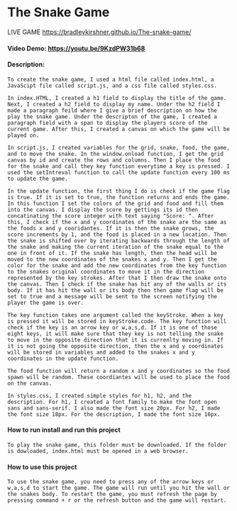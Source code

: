 # The Snake Game
LIVE GAME https://bradleykirshner.github.io/The-snake-game/
#### Video Demo:  https://youtu.be/9KzdPW31b68
#### Description:
    To create the snake game, I used a html file called index.html, a JavaScipt file called script.js, and a css file called styles.css. 
    
    In index.HTML, I created a h1 field to display the title of the game. Next, I created a h2 field to display my name. Under the h2 field I made a paragraph feild where I give a brief description on how the play the snake game. Under the descripton of the game, I created a paragraph field with a span to display the players score of the current game. After this, I created a canvas on which the game will be played on. 
    
    In script.js, I created variables for the grid, snake, food, the game, and to move the snake. In the window.onload function, I get the grid canvas by id and create the rows and columns. Then I place the food for the snake and call they key function everytime a key is pressed. I used the setIntreval function to call the update function every 100 ms to update the game. 
    
    In the update function, the first thing I do is check if the game flag is true. If it is set to true, the function returns and ends the game. In this function I set the colors of the grid and food and fill them into the canvas. I display the score by gettings its id then concatinating the score integer with text saying "Score: ". After this, I check if the x and y coordinates of the snake are the same as the foods x and y cooridantes. If it is then the snake grows, the score increments by 1, and the food is placed in a new location. Then the snake is shifted over by iterating backwards through the length of the snake and making the current iteration of the snake equal to the one in front of it. If the snake has length, then the head will be moved to the new coordinates of the snakes x and y. Then I get the color for the snake and add the new coordinates from the key function to the snakes original coordinates to move it in the direction represented by the key strokes. After that I then draw the snake onto the canvas. Then I check if the snake has hit any of the walls or its body. If it has hit the wall or its body then then game flag will be set to true and a message will be sent to the screen notifying the player the game is over.

    The key function takes one argument called the keyStroke. When a key is pressed it will be stored in keyStroke.code. The key function will check if the key is an arrow key or w,a,s,d. If it is one of those eight keys, it will make sure that they key is not telling the snake to move in the opposite direction that it is currenlty moving in. If it is not going the opposite direction, then the x and y coordinates will be stored in variables and added to the snakes x and y coordinates in the update function.

    The food function will return a random x and y coordinates so the food spawn will be random. These coordiantes will be used to place the food on the canvas.

    In styles.css, I created simple styles for h1, h2, and the description. For h1, I created a font family to make the font open sans and sans-serif. I also made the font size 20px. For h2, I made the font size 18px. For the description, I made the font size 16px.

#### How to run install and run this project
    To play the snake game, this folder must be downloaded. If the folder is dowloaded, index.html must be opened in a web browser.

#### How to use this project
    To use the snake game, you need to press any of the arrow keys or w,a,s,d to start the game. The game will run until you hit the wall or the snakes body. To restart the game, you must refresh the page by pressing command + r or the refresh button and the game will restart.
